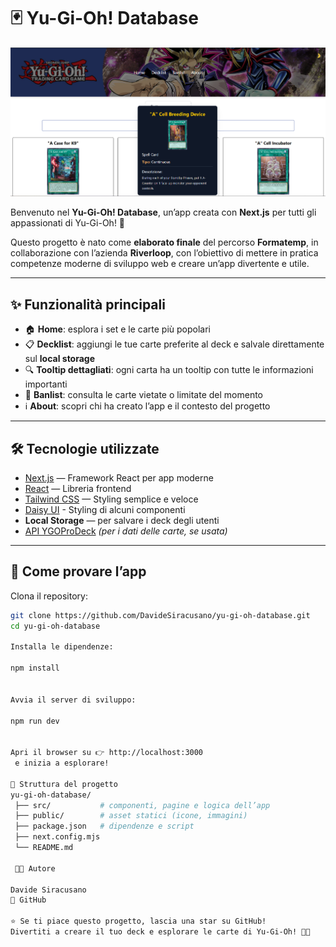 # 🃏 Yu-Gi-Oh! Database

![alt text](image.png)

Benvenuto nel **Yu-Gi-Oh! Database**, un’app creata con **Next.js** per tutti gli appassionati di Yu-Gi-Oh! 🎴

Questo progetto è nato come **elaborato finale** del percorso **Formatemp**, in collaborazione con l’azienda **Riverloop**, con l’obiettivo di mettere in pratica competenze moderne di sviluppo web e creare un’app divertente e utile.

---

## ✨ Funzionalità principali

- 🏠 **Home**: esplora i set e le carte più popolari
- 📋 **Decklist**: aggiungi le tue carte preferite al deck e salvale direttamente sul **local storage**
- 🔍 **Tooltip dettagliati**: ogni carta ha un tooltip con tutte le informazioni importanti
- 📜 **Banlist**: consulta le carte vietate o limitate del momento
- ℹ️ **About**: scopri chi ha creato l’app e il contesto del progetto

---

## 🛠️ Tecnologie utilizzate

- [Next.js](https://nextjs.org/) — Framework React per app moderne
- [React](https://react.dev/) — Libreria frontend
- [Tailwind CSS](https://tailwindcss.com/) — Styling semplice e veloce
- [Daisy UI](https://daisyui.com/) - Styling di alcuni componenti
- **Local Storage** — per salvare i deck degli utenti
- [API YGOProDeck](https://ygoprodeck.com/api-guide/) _(per i dati delle carte, se usata)_

---

## 🚀 Come provare l’app

Clona il repository:

```bash
git clone https://github.com/DavideSiracusano/yu-gi-oh-database.git
cd yu-gi-oh-database

Installa le dipendenze:

npm install


Avvia il server di sviluppo:

npm run dev


Apri il browser su 👉 http://localhost:3000
 e inizia a esplorare!

📂 Struttura del progetto
yu-gi-oh-database/
 ├── src/           # componenti, pagine e logica dell’app
 ├── public/        # asset statici (icone, immagini)
 ├── package.json   # dipendenze e script
 ├── next.config.mjs
 └── README.md

 👨‍💻 Autore

Davide Siracusano
📌 GitHub

⭐ Se ti piace questo progetto, lascia una star su GitHub!
Divertiti a creare il tuo deck e esplorare le carte di Yu-Gi-Oh! 🎴🔥
```
